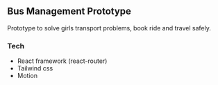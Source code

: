 ## Bus Management Prototype

Prototype to solve girls transport problems, book ride and travel safely.

### Tech

- React framework (react-router)
- Tailwind css
- Motion